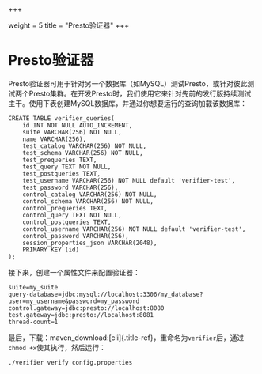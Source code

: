 +++

weight = 5
title = "Presto验证器"
+++


# Presto验证器

Presto验证器可用于针对另一个数据库（如MySQL）测试Presto，或针对彼此测试两个Presto集群。在开发Presto时，我们使用它来针对先前的发行版持续测试主干。使用下表创建MySQL数据库，并通过你想要运行的查询加载该数据库：

```{.sql}
CREATE TABLE verifier_queries(
    id INT NOT NULL AUTO_INCREMENT,
    suite VARCHAR(256) NOT NULL,
    name VARCHAR(256),
    test_catalog VARCHAR(256) NOT NULL,
    test_schema VARCHAR(256) NOT NULL,
    test_prequeries TEXT,
    test_query TEXT NOT NULL,
    test_postqueries TEXT,
    test_username VARCHAR(256) NOT NULL default 'verifier-test',
    test_password VARCHAR(256),
    control_catalog VARCHAR(256) NOT NULL,
    control_schema VARCHAR(256) NOT NULL,
    control_prequeries TEXT,
    control_query TEXT NOT NULL,
    control_postqueries TEXT,
    control_username VARCHAR(256) NOT NULL default 'verifier-test',
    control_password VARCHAR(256),
    session_properties_json VARCHAR(2048),
    PRIMARY KEY (id)
);
```

接下来，创建一个属性文件来配置验证器：

```{.none}
suite=my_suite
query-database=jdbc:mysql://localhost:3306/my_database?user=my_username&password=my_password
control.gateway=jdbc:presto://localhost:8080
test.gateway=jdbc:presto://localhost:8081
thread-count=1
```

最后，下载：maven\_download:\[cli]{.title-ref}，重命名为`verifier`后，通过`chmod +x`使其执行，然后运行：

```{.none}
./verifier verify config.properties
```